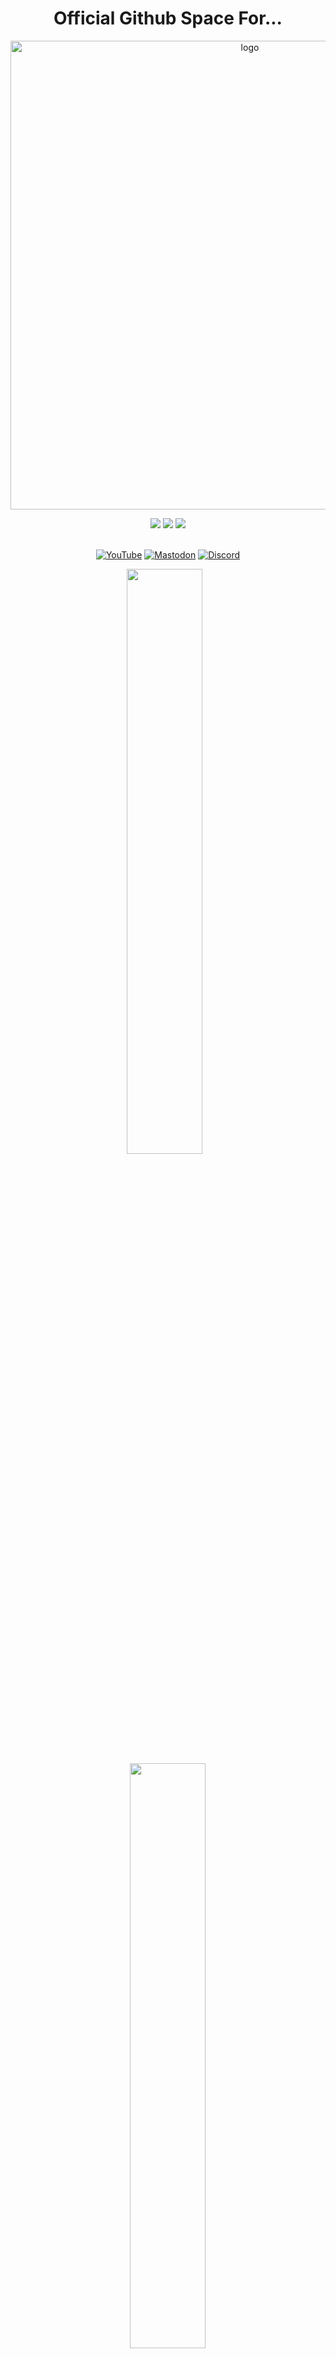 <h1 align="center">Official Github Space For...</h1>

<p align="center">
    <img width="750" src="https://i.imgur.com/9rFDH3a.png" alt="logo">
</p>

<div align="center">
  <a href="https://www.linux.org" target="_blank"><img src="https://img.shields.io/badge/OS-Linux-e06c75?style=for-the-badge&logo=linux" /></a>
	<a href="https://archlinux.org" target="_blank"><img src="https://img.shields.io/badge/DISTRO-Arch-56b6c2?style=for-the-badge&logo=arch-linux" /></a>
	<a href="https://kde.org" target="_blank"><img src="https://img.shields.io/badge/DE-KDE%20Plasma-blue?style=for-the-badge&logo=KDE" /></a>
</div><br />

<div align="center">

[![YouTube](https://img.shields.io/youtube/channel/subscribers/UC6OgAhBq7Ocb5g1bQfVSd0Q?color=ff0000&label=Youtube&logo=youtube&style=for-the-badge)](https://youtube.com/@XeroLinux)
[![Mastodon](https://img.shields.io/mastodon/follow/000305163?color=6666FF&domain=https%3A%2F%2Ffosstodon.org&label=Fosstodon&logo=mastodon&style=for-the-badge)](https://fosstodon.org/@TechXero)
[![Discord](https://img.shields.io/badge/Discord-Join-purple?style=for-the-badge&logo=discord)](https://discord.gg/Xg6T78ahtK)
	
</div>

<div align="center">

<img src="https://github-readme-stats-git-masterorgs-github-readme-stats-team.vercel.app/api?username=techxero&include_orgs=true&show_icons=true&theme=nightowl" width="49%" /><span style="display:inline-block;width:2%"></span>   <img src="https://github-readme-streak-stats.herokuapp.com?user=techxero&include_orgs=true&theme=nightowl&currStreakLabel=DD2727" width="49%" />

</div>

<!--START_SECTION:waka-->

<!--END_SECTION:waka-->
